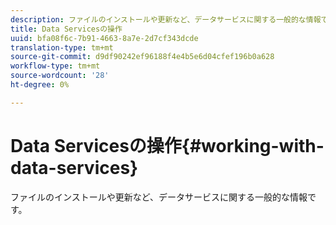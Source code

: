 ```yaml
---
description: ファイルのインストールや更新など、データサービスに関する一般的な情報です。
title: Data Servicesの操作
uuid: bfa08f6c-7b91-4663-8a7e-2d7cf343dcde
translation-type: tm+mt
source-git-commit: d9df90242ef96188f4e4b5e6d04cfef196b0a628
workflow-type: tm+mt
source-wordcount: '28'
ht-degree: 0%

---
```



# Data Servicesの操作{#working-with-data-services}

ファイルのインストールや更新など、データサービスに関する一般的な情報です。


